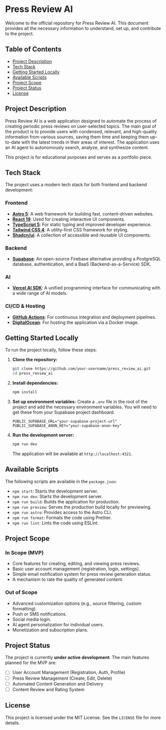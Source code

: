 # Press Review AI

Welcome to the official repository for Press Review AI. This document provides all the necessary information to understand, set up, and contribute to the project.

## Table of Contents

- [Project Description](#project-description)
- [Tech Stack](#tech-stack)
- [Getting Started Locally](#getting-started-locally)
- [Available Scripts](#available-scripts)
- [Project Scope](#project-scope)
- [Project Status](#project-status)
- [License](#license)

## Project Description

Press Review AI is a web application designed to automate the process of creating periodic press reviews on user-selected topics. The main goal of the product is to provide users with condensed, relevant, and high-quality information from various sources, saving them time and keeping them up-to-date with the latest trends in their areas of interest. The application uses an AI agent to autonomously search, analyze, and synthesize content.

This project is for educational purposes and serves as a portfolio piece.

## Tech Stack

The project uses a modern tech stack for both frontend and backend development:

### Frontend

- **[Astro 5](https://astro.build/)**: A web framework for building fast, content-driven websites.
- **[React 19](https://react.dev/)**: Used for creating interactive UI components.
- **[TypeScript 5](https://www.typescriptlang.org/)**: For static typing and improved developer experience.
- **[Tailwind CSS 4](https://tailwindcss.com/)**: A utility-first CSS framework for styling.
- **[Shadcn/ui](https://ui.shadcn.com/)**: A collection of accessible and reusable UI components.

### Backend

- **[Supabase](https://supabase.io/)**: An open-source Firebase alternative providing a PostgreSQL database, authentication, and a BaaS (Backend-as-a-Service) SDK.

### AI

- **[Vercel AI SDK](https://sdk.vercel.ai/)**: A unified programming interface for communicating with a wide range of AI models.

### CI/CD & Hosting

- **[GitHub Actions](https://github.com/features/actions)**: For continuous integration and deployment pipelines.
- **[DigitalOcean](https://www.digitalocean.com/)**: For hosting the application via a Docker image.

## Getting Started Locally

To run the project locally, follow these steps:

1.  **Clone the repository:**

    ```sh
    git clone https://github.com/your-username/press_review_ai.git
    cd press_review_ai
    ```

2.  **Install dependencies:**

    ```sh
    npm install
    ```

3.  **Set up environment variables:**
    Create a `.env` file in the root of the project and add the necessary environment variables. You will need to get these from your Supabase project dashboard.

    ```env
    PUBLIC_SUPABASE_URL="your-supabase-project-url"
    PUBLIC_SUPABASE_ANON_KEY="your-supabase-anon-key"
    ```

4.  **Run the development server:**
    ```sh
    npm run dev
    ```
    The application will be available at `http://localhost:4321`.

## Available Scripts

The following scripts are available in the `package.json`:

- `npm start`: Starts the development server.
- `npm run dev`: Starts the development server.
- `npm run build`: Builds the application for production.
- `npm run preview`: Serves the production build locally for previewing.
- `npm run astro`: Provides access to the Astro CLI.
- `npm run format`: Formats the code using Prettier.
- `npm run lint`: Lints the code using ESLint.

## Project Scope

### In Scope (MVP)

- Core features for creating, editing, and viewing press reviews.
- Basic user account management (registration, login, settings).
- Simple email notification system for press review generation status.
- A mechanism to rate the quality of generated content.

### Out of Scope

- Advanced customization options (e.g., source filtering, custom formatting).
- Push or SMS notifications.
- Social media login.
- AI agent personalization for individual users.
- Monetization and subscription plans.

## Project Status

The project is currently **under active development**. The main features planned for the MVP are:

- [ ] User Account Management (Registration, Auth, Profile)
- [ ] Press Review Management (Create, Edit, Delete)
- [ ] Automated Content Generation and Delivery
- [ ] Content Review and Rating System

## License

This project is licensed under the MIT License. See the `LICENSE` file for more details.

